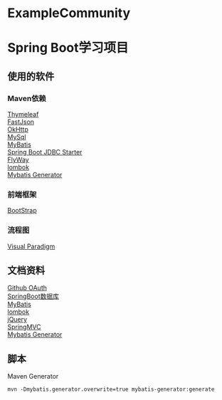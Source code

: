 # ExampleCommunity
# Spring Boot学习项目
## 使用的软件
### Maven依赖
[Thymeleaf](https://spring.io/guides/gs/serving-web-content/)<br>
[FastJson](https://mvnrepository.com/artifact/com.alibaba/fastjson)<br>
[OkHttp](https://square.github.io/okhttp/)<br>
[MySql](https://mvnrepository.com/artifact/mysql/mysql-connector-java)<br>
[MyBatis](https://mvnrepository.com/artifact/org.mybatis.spring.boot/mybatis-spring-boot-starter/2.1.1)<br>
[Spring Boot JDBC Starter](https://mvnrepository.com/artifact/org.springframework.boot/spring-boot-starter-jdbc/2.2.4.RELEASE)<br>
[FlyWay](https://flywaydb.org/documentation/maven/)<br>
[lombok](https://projectlombok.org/setup/maven)<br>
[Mybatis Generator](https://mybatis.org/generator/running/runningWithMaven.html)

### 前端框架<br>
[BootStrap](https://v3.bootcss.com/getting-started/#download)  

### 流程图<br>
[Visual Paradigm](https://www.visual-paradigm.com/cn/)

## 文档资料
[Github OAuth](https://developer.github.com/apps/building-oauth-apps/creating-an-oauth-app/)  
[SpringBoot数据库](https://docs.spring.io/spring-boot/docs/2.2.4.RELEASE/reference/html/spring-boot-features.html#boot-features-embedded-database-support)  
[MyBatis](https://mybatis.org/spring-boot-starter/mybatis-spring-boot-autoconfigure/)  
[lombok](https://projectlombok.org/features/all)  
[jQuery](https://jquery.com/download/)<br>
[SpringMVC](https://docs.spring.io/spring/docs/5.0.3.RELEASE/spring-framework-reference/web.html#mvc-handlermapping-interceptor)<br>
[Mybatis Generator](https://mybatis.org/generator/index.html)
## 脚本
Maven Generator
```
mvn -Dmybatis.generator.overwrite=true mybatis-generator:generate
```


